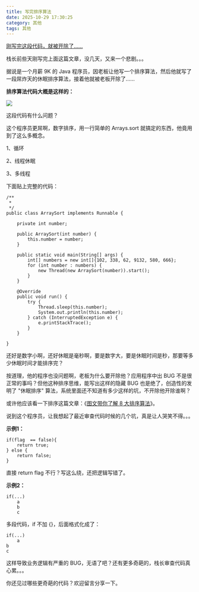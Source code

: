 ```yaml
---
title: 写完排序算法
date: 2025-10-29 17:30:25
category: 其他
tags: 其他
---
```


[刚写完这段代码，就被开除了……](https://mp.weixin.qq.com/s/Or3q3souk1GGVNB2qvEY2Q)

栈长前些天刚写完上面这篇文章，没几天，又来一个悲剧。。。

据说是一个月薪 9K 的 Java 程序员，因老板让他写一个排序算法，然后他就写了一段屌炸天的休眠排序算法，接着他就被老板开除了……

**排序算法代码大概是这样的：**

![](http://qianniu.javastack.cn/18-11-12/78854675.jpg)

这段代码有什么问题？

这个程序员更屌啊，数字排序，用一行简单的 Arrays.sort 就搞定的东西，他竟用到了这么多概念。

1、循环

2、线程休眠

3、多线程

下面贴上完整的代码：

```
/**
 * 
 */
public class ArraySort implements Runnable {

    private int number;

    public ArraySort(int number) {
        this.number = number;
    }

    public static void main(String[] args) {
        int[] numbers = new int[]{102, 338, 62, 9132, 580, 666};
        for (int number : numbers) {
            new Thread(new ArraySort(number)).start();
        }
    }

    @Override
    public void run() {
        try {
            Thread.sleep(this.number);
            System.out.println(this.number);
        } catch (InterruptedException e) {
            e.printStackTrace();
        }
    }

}
```

还好是数字小啊，还好休眠是毫秒啊，要是数字大，要是休眠时间是秒，那要等多少休眠时间才能排序完？

按道理，他的程序也没问题啊，老板为什么要开除他？应用程序中出 BUG 不是很正常的事吗？但他这种排序思维，能写出这样的隐藏 BUG 也是绝了，创造性的发明了 "休眠排序" 算法，系统里面还不知道有多少这样的坑，不开除他开除谁啊？

或许他应该看一下排序这篇文章：《[图文带你了解 8 大排序算法](https://mp.weixin.qq.com/s/vgpKzmEjuJkhFy-NfpvURQ)》。

说到这个程序员，让我想起了最近审查代码时候的几个坑，真是让人哭笑不得。。。

**示例1：**

```
if(flag  == false){
    return true;
} else {
    return false;
}
```

直接 return flag 不行？写这么绕，还把逻辑写错了。

**示例2：**

```
if(...)
    a
    b
    c
```

多段代码，if 不加 {}，后面格式化成了：

```
if(...)
    a
b
c
```

这样导致业务逻辑有严重的 BUG，无语了吧？还有更多奇葩的，栈长审查代码真心累。。。

你还见过哪些更奇葩的代码？欢迎留言分享一下。

